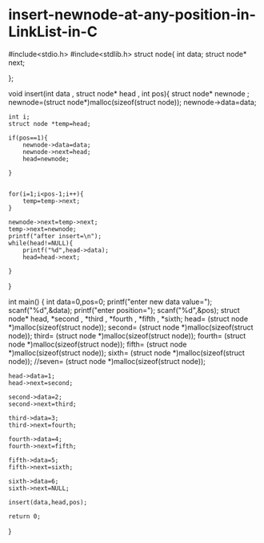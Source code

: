 # insert-newnode-at-any-position-in-LinkList-in-C


#include<stdio.h>
#include<stdlib.h>
struct node{
    int data;
    struct node* next;
    
};

void insert(int data , struct node* head , int pos){
    struct node* newnode ;
    newnode=(struct node*)malloc(sizeof(struct node));
    newnode->data=data;
    
    int i;
    struct node *temp=head;
   
    if(pos==1){
        newnode->data=data;
        newnode->next=head;
        head=newnode;
        
    }
    
    
    for(i=1;i<pos-1;i++){
        temp=temp->next;
    }
    
    newnode->next=temp->next;
    temp->next=newnode;
    printf("after insert=\n");
    while(head!=NULL){
        printf("%d",head->data);
        head=head->next;
        
    }
    
    
}





int main()
{
    int data=0,pos=0;
    printf("enter new data value=");
    scanf("%d",&data);
    printf("enter position=");
    scanf("%d",&pos);
    struct node* head, *second , *third , *fourth , *fifth , *sixth;
    head= (struct node *)malloc(sizeof(struct  node));
    second= (struct node *)malloc(sizeof(struct  node));
    third= (struct node *)malloc(sizeof(struct  node));
    fourth= (struct node *)malloc(sizeof(struct  node));
    fifth= (struct node *)malloc(sizeof(struct  node));
    sixth= (struct node *)malloc(sizeof(struct  node));
    //seven= (struct node *)malloc(sizeof(struct  node));
    
    
    head->data=1;
    head->next=second;
    
    second->data=2;
    second->next=third;
    
    third->data=3;
    third->next=fourth;
    
    fourth->data=4;
    fourth->next=fifth;
    
    fifth->data=5;
    fifth->next=sixth;
    
    sixth->data=6;
    sixth->next=NULL;
    
    insert(data,head,pos);
    
    return 0;
}
